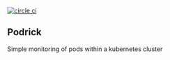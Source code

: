 


[![circle ci](https://circleci.com/gh/TimWoolford/podrick.svg?style=shield&circle-token=06590d2fe2cfc6cf49c73bdc8bad2b6fc0c31e5f)](https://circleci.com/gh/TimWoolford/podrick)

## Podrick 

Simple monitoring of pods within a kubernetes cluster